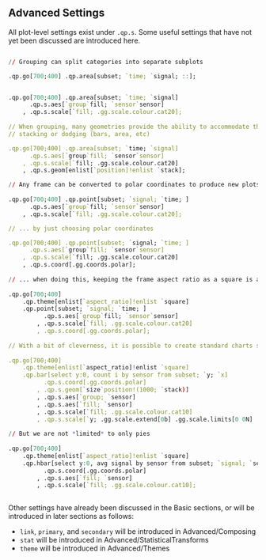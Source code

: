 ## Advanced Settings


All plot-level settings exist under `.qp.s`. Some useful settings that have not
yet been discussed are introduced here.

```q

// Grouping can split categories into separate subplots

.qp.go[700;400] .qp.area[subset; `time; `signal; ::];


.qp.go[700;400] .qp.area[subset; `time; `signal]
      .qp.s.aes[`group`fill; `sensor`sensor]
    , .qp.s.scale[`fill; .gg.scale.colour.cat20];
    
// When grouping, many geometries provide the ability to accommodate the groups by
// stacking or dodging (bars, area, etc)

.qp.go[700;400] .qp.area[subset; `time; `signal]
      .qp.s.aes[`group`fill; `sensor`sensor]
    , .qp.s.scale[`fill; .gg.scale.colour.cat20]
    , .qp.s.geom[enlist[`position]!enlist `stack];

// Any frame can be converted to polar coordinates to produce new plots
          
.qp.go[700;400] .qp.point[subset; `signal; `time; ]
      .qp.s.aes[`group`fill; `sensor`sensor]
    , .qp.s.scale[`fill; .gg.scale.colour.cat20];

// ... by just choosing polar coordinates

.qp.go[700;400] .qp.point[subset; `signal; `time; ]
      .qp.s.aes[`group`fill; `sensor`sensor]
    , .qp.s.scale[`fill; .gg.scale.colour.cat20]
    , .qp.s.coord[.gg.coords.polar];
    
// ... when doing this, keeping the frame aspect ratio as a square is a good idea
    
.qp.go[700;400] 
    .qp.theme[enlist[`aspect_ratio]!enlist `square]
    .qp.point[subset; `signal; `time; ]
          .qp.s.aes[`group`fill; `sensor`sensor]
        , .qp.s.scale[`fill; .gg.scale.colour.cat20]
        , .qp.s.coord[.gg.coords.polar];
        
// With a bit of cleverness, it is possible to create standard charts such as pie charts
        
.qp.go[700;400] 
    .qp.theme[enlist[`aspect_ratio]!enlist `square]
    .qp.bar[select y:0, count i by sensor from subset; `y; `x]
          .qp.s.coord[.gg.coords.polar]
        , .qp.s.geom[`size`position!(1000; `stack)]
        , .qp.s.aes[`group; `sensor]
        , .qp.s.aes[`fill; `sensor]
        , .qp.s.scale[`fill; .gg.scale.colour.cat10]
        , .qp.s.scale[`y; .gg.scale.extend[0b] .gg.scale.limits[0 0N] .gg.scale.linear];
        
// But we are not *limited* to only pies 
        
.qp.go[700;400] 
    .qp.theme[enlist[`aspect_ratio]!enlist `square]
    .qp.hbar[select y:0, avg signal by sensor from subset; `signal; `sensor]
          .qp.s.coord[.gg.coords.polar]
        , .qp.s.aes[`fill; `sensor]
        , .qp.s.scale[`fill; .gg.scale.colour.cat10];
      
```

Other settings have already been discussed in the Basic sections, or will
be introduced in later sections as follows:

- `link`, `primary`, and `secondary` will be introduced in Advanced/Composing
- `stat` will be introduced in Advanced/StatisticalTransforms
- `theme` will be introduced in Advanced/Themes
